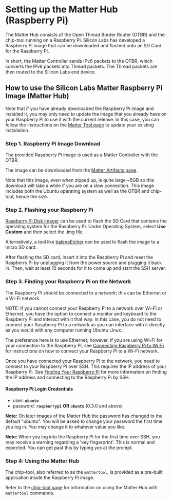 # Setting up the Matter Hub (Raspberry Pi)

The Matter Hub consists of the Open Thread Border Router (OTBR) and the chip-tool running on a Raspberry Pi. Silicon Labs has developed a Raspberry Pi image that can be downloaded and flashed onto an SD Card for the Raspberry Pi.

In short, the Matter Controller sends IPv6 packets to the OTBR, which converts the IPv6 packets into Thread packets. The Thread packets are then routed to the Silicon Labs end device.

## How to use the Silicon Labs Matter Raspberry Pi Image (Matter Hub)

 Note that if you have already downloaded the Raspberry Pi image and installed it, you may only need to update the image that you already have on your Raspberry Pi to use it with the current release. In this case, you can follow the instructions on the [Matter Tool page](chip-tool.md) to update your existing installation.

### Step 1. Raspberry Pi Image Download

The provided Raspberry Pi image is used as a Matter Controller with the OTBR.

The image can be downloaded from the [Matter Artifacts page](/matter/<docspace-docleaf-version>/matter-prerequisites/matter-artifacts).

Note that this image, even when zipped up, is quite large ~5GB so this download will take a while if you are on a slow connection. This image includes both the Ubuntu operating system as well as the OTBR and chip-tool, hence the size.

### Step 2. Flashing your Raspberry Pi

[Raspberry Pi Disk Imager](https://www.raspberrypi.com/software/) can be used to flash the SD Card that contains the operating system for the Raspberry Pi. Under Operating System, select **Use Custom** and then select the .img file.

Alternatively, a tool like [balenaEtcher](https://www.balena.io/etcher/) can be used to flash the image to a micro SD card.

After flashing the SD card, insert it into the Raspberry Pi and reset the Raspberry Pi by unplugging it from the power source and plugging it back in. Then, wait at least 10 seconds for it to come up and start the SSH server.

### Step 3. Finding your Raspberry Pi on the Network

The Raspberry Pi should be connected to a network; this can be Ethernet or a Wi-Fi network.

 NOTE: If you cannot connect your Raspberry Pi to a network over Wi-Fi or Ethernet, you have the option to connect a monitor and keyboard to the Raspberry Pi and interact with it that way. In this case, you do not need to connect your Raspberry Pi to a network as you can interface with it directly as you would with any computer running Ubuntu Linux.

The preference here is to use Ethernet; however, if you are using Wi-Fi for your connection to the Raspberry Pi, see [Connecting Raspberry Pi to Wi-Fi](https://www.raspberrypi.com/documentation/computers/configuration.html#configuring-networking) for instructions on how to connect your Raspberry Pi to a Wi-Fi network.

Once you have connected your Raspberry Pi to the network, you need to connect to your Raspberry Pi over SSH. This requires the IP address of your Raspberry Pi. See [Finding Your Raspberry Pi](/matter/<docspace-docleaf-version>/matter-references/find-raspi) for more information on finding the IP address and connecting to the Raspberry Pi by SSH.

#### Raspberry Pi Login Credentials

- user: **`ubuntu`**
- password: **`raspberrypi`** **OR** **`ubuntu`** (0.3.0 and above)

 **Note:** On later images of the Matter Hub the password has changed to the default "ubuntu". You will be asked to change your password the first time you log in. You may change it to whatever value you like.

 **Note:** When you log into the Raspberry Pi for the first time over SSH, you may receive a warning regarding a 'key fingerprint'. This is normal and expected. You can get past this by typing _yes_ at the prompt.

### Step 4: Using the Matter Hub

The chip-tool, also referred to as the `mattertool`, is provided as a pre-built application inside the Raspberry Pi image.

Refer to the [chip-tool page](./chip-tool.md) for information on using the Matter Hub with `mattertool` commands.
